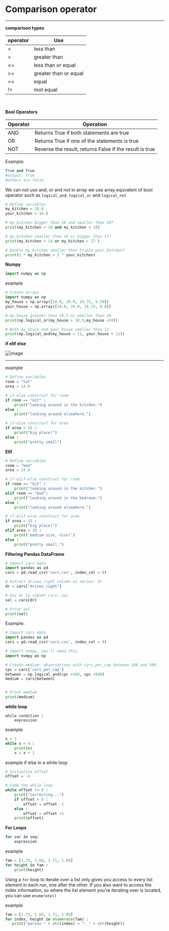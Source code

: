 # Comparison operator
---
**comparison types**

| operator | Use |
|----------|-----|
| <        |less than|
| >| greater than|
|<=|less than or equal|
|>=|greater than or equal|
|==|equal|
|!= |mot equal|

<br>

**Bool Operators**

|Operator|Operation|
|---|--|
|AND|Returns True if both statements are true|
|OR|Returns True if one of the statements is true|
|NOT|Reverse the result, returns False if the result is true|

Example:

```python
True and True
#output: True
#others are false
```

We can not use and, or and not in array
we use array equvalent of bool operator such as
```logical_and```, ```logical_or``` and ```logical_not```


```python
# Define variables
my_kitchen = 18.0
your_kitchen = 14.0

# my_kitchen bigger than 10 and smaller than 18?
print(my_kitchen > 10 and my_kitchen < 18)

# my_kitchen smaller than 14 or bigger than 17?
print(my_kitchen < 14 or my_kitchen > 17 )

# Double my_kitchen smaller than triple your_kitchen?
print(2 * my_kitchen < 3 * your_kitchen)
```

**Numpy**

```python
import numpy as np
```

example

```python
# Create arrays
import numpy as np
my_house = np.array([18.0, 20.0, 10.75, 9.50])
your_house = np.array([14.0, 24.0, 14.25, 9.0])

# my_house greater than 18.5 or smaller than 10
print(np.logical_or(my_house > 18.5,my_house <10))

# Both my_house and your_house smaller than 11
print(np.logical_and(my_house < 11, your_house < 11))
```
**if elif else**

![image](https://hcc-cs.weebly.com/uploads/2/4/5/3/24535251/1390049468.jpg)

---

example

```python
# Define variables
room = "kit"
area = 14.0

# if-else construct for room
if room == "kit" :
    print("looking around in the kitchen.")
else :
    print("looking around elsewhere.")

# if-else construct for area
if area > 15 :
    print("big place!")
else :
    print("pretty small")
```
**Elif**

```python
# Define variables
room = "bed"
area = 14.0

# if-elif-else construct for room
if room == "kit" :
    print("looking around in the kitchen.")
elif room == "bed":
    print("looking around in the bedroom.")
else :
    print("looking around elsewhere.")

# if-elif-else construct for area
if area > 15 :
    print("big place!")
elif area > 10 :
    print('medium size, nice!')
else :
    print("pretty small.")
```

**Filtering Pandas DataFrame**

```python
# Import cars data
import pandas as pd
cars = pd.read_csv('cars.csv', index_col = 0)

# Extract drives_right column as Series: dr
dr = cars["drives_right"]

# Use dr to subset cars: sel
sel = cars[dr]

# Print sel
print(sel)
```

Example:

```python
# Import cars data
import pandas as pd
cars = pd.read_csv('cars.csv', index_col = 0)

# Import numpy, you'll need this
import numpy as np

# Create medium: observations with cars_per_cap between 100 and 500
cpc = cars['cars_per_cap']
between = np.logical_and(cpc >100, cpc <500)
medium = cars[between]


# Print medium
print(medium)
```
**while loop**

```
while condition :
    expression
```

example

```python
x = 1
while x < 4 :
    print(x)
    x = x + 1
```

example
if else in a while loop

```python
# Initialize offset
offset = -6

# Code the while loop
while offset != 0 :
    print("correcting...")
    if offset > 0 :
        offset = offset -1
    else : 
        offset = offset +1
    print(offset)
  ```
  
**For Loops**

```python
for var in seq:
    expression
```

example

```python
fam = [1.73, 1.68, 1.71, 1.89]
for height in fam : 
    print(height)
```

Using a ```for``` loop to iterate over a list only gives you access to every list element in each run, one after the other. If you also want to access the index information, so where the list element you're iterating over is located, you can use ```enumerate()```
 
 example
 
 ```python
 fam = [1.73, 1.68, 1.71, 1.89]
for index, height in enumerate(fam) :
    print("person " + str(index) + ": " + str(height))
```


